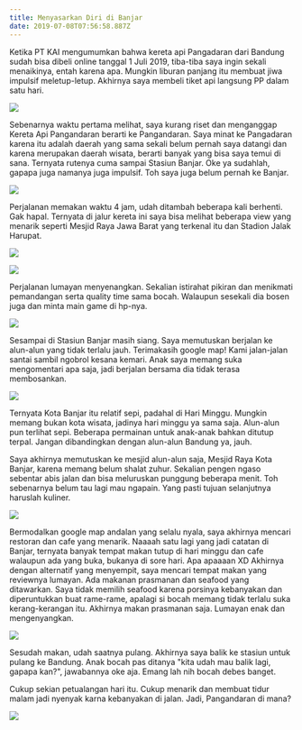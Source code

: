 ```yaml
---
title: Menyasarkan Diri di Banjar
date: 2019-07-08T07:56:58.887Z
---
```

Ketika PT KAI mengumumkan bahwa kereta api Pangadaran dari Bandung sudah bisa dibeli online tanggal 1 Juli 2019, tiba-tiba saya ingin sekali menaikinya, entah karena apa. Mungkin liburan panjang itu membuat jiwa impulsif meletup-letup. Akhirnya saya membeli tiket api langsung PP dalam satu hari. 

![](/img/uploads/photo_2019-07-08-17.43.36.jpeg)

Sebenarnya waktu pertama melihat, saya kurang riset dan menganggap Kereta Api Pangandaran berarti ke Pangandaran. Saya minat ke Pangadaran karena itu adalah daerah yang sama sekali belum pernah saya datangi dan karena merupakan daerah wisata, berarti banyak yang bisa saya temui di sana. Ternyata rutenya cuma sampai Stasiun Banjar. Oke ya sudahlah, gapapa juga namanya juga impulsif. Toh saya juga belum pernah ke Banjar.

![](/img/uploads/photo_2019-07-08-14.51.20.jpeg)

Perjalanan memakan waktu 4 jam, udah ditambah beberapa kali berhenti. Gak hapal. Ternyata di jalur kereta ini saya bisa melihat beberapa view yang menarik seperti Mesjid Raya Jawa Barat yang terkenal itu dan Stadion Jalak Harupat.

![](/img/uploads/photo_2019-07-08-14.51.08.jpeg)

![](/img/uploads/photo_2019-07-08-14.51.12.jpeg)

Perjalanan lumayan menyenangkan. Sekalian istirahat pikiran dan menikmati pemandangan serta quality time sama bocah. Walaupun sesekali dia bosen juga dan minta main game di hp-nya. 

![](/img/uploads/photo_2019-07-08-14.51.01.jpeg)

Sesampai di Stasiun Banjar masih siang. Saya memutuskan berjalan ke alun-alun yang tidak terlalu jauh. Terimakasih google map! Kami jalan-jalan santai sambil ngobrol kesana kemari. Anak saya memang suka mengomentari apa saja, jadi berjalan bersama dia tidak terasa membosankan. 

![](/img/uploads/photo_2019-07-08-14.51.25.jpeg)

Ternyata Kota Banjar itu relatif sepi, padahal di Hari Minggu. Mungkin memang bukan kota wisata, jadinya hari minggu ya sama saja. Alun-alun pun terlihat sepi. Beberapa permainan untuk anak-anak bahkan ditutup terpal. Jangan dibandingkan dengan alun-alun Bandung ya, jauh. 

Saya akhirnya memutuskan ke mesjid alun-alun saja, Mesjid Raya Kota Banjar, karena memang belum shalat zuhur. Sekalian pengen ngaso sebentar abis jalan dan bisa meluruskan punggung beberapa menit. Toh sebenarnya belum tau lagi mau ngapain. Yang pasti tujuan selanjutnya haruslah kuliner. 

![](/img/uploads/photo_2019-07-08-14.51.29.jpeg)

Bermodalkan google map andalan yang selalu nyala, saya akhirnya mencari restoran dan cafe yang menarik. Naaaah satu lagi yang jadi catatan di Banjar, ternyata banyak tempat makan tutup di hari minggu dan cafe walaupun ada yang buka, bukanya di sore hari. Apa apaaaan XD Akhirnya dengan alternatif yang menyempit, saya mencari tempat makan yang reviewnya lumayan. Ada makanan prasmanan dan seafood yang ditawarkan. Saya tidak memilih seafood karena porsinya kebanyakan dan diperuntukkan buat rame-rame, apalagi si bocah memang tidak terlalu suka kerang-kerangan itu. Akhirnya makan prasmanan saja. Lumayan enak dan mengenyangkan. 

![](/img/uploads/photo_2019-07-08-17.39.21.jpeg)

Sesudah makan, udah saatnya pulang. Akhirnya saya balik ke stasiun untuk pulang ke Bandung. Anak bocah pas ditanya "kita udah mau balik lagi, gapapa kan?", jawabannya oke aja. Emang lah nih bocah debes banget. 

Cukup sekian petualangan hari itu. Cukup menarik dan membuat tidur malam jadi nyenyak karna kebanyakan di jalan. Jadi, Pangandaran di mana? 

![](/img/uploads/photo_2019-07-08-14.51.38.jpeg)
